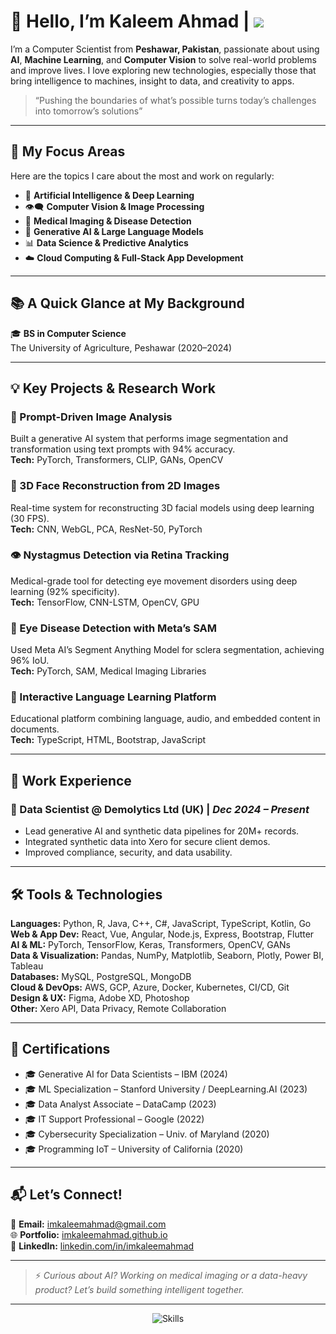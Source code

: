# 👋 Hello, I’m Kaleem Ahmad | ![](https://komarev.com/ghpvc/?username=imkaleemahmad&abbreviated=true)

I’m a Computer Scientist from **Peshawar, Pakistan**, passionate about using **AI**, **Machine Learning**, and **Computer Vision** to solve real-world problems and improve lives. I love exploring new technologies, especially those that bring intelligence to machines, insight to data, and creativity to apps.

> “Pushing the boundaries of what’s possible turns today’s challenges into tomorrow’s solutions”

---

## 🔬 My Focus Areas

Here are the topics I care about the most and work on regularly:

- 🧠 **Artificial Intelligence & Deep Learning**
- 👁️‍🗨️ **Computer Vision & Image Processing**
- 🧬 **Medical Imaging & Disease Detection**
- 🧠 **Generative AI & Large Language Models**
- 📊 **Data Science & Predictive Analytics**
- ☁️ **Cloud Computing & Full-Stack App Development**

---

## 📚 A Quick Glance at My Background

🎓 **BS in Computer Science**  
The University of Agriculture, Peshawar (2020–2024)  

---

## 💡 Key Projects & Research Work

### 🔬 Prompt-Driven Image Analysis
Built a generative AI system that performs image segmentation and transformation using text prompts with 94% accuracy.  
**Tech:** PyTorch, Transformers, CLIP, GANs, OpenCV

### 👤 3D Face Reconstruction from 2D Images
Real-time system for reconstructing 3D facial models using deep learning (30 FPS).  
**Tech:** CNN, WebGL, PCA, ResNet-50, PyTorch

### 👁️ Nystagmus Detection via Retina Tracking
Medical-grade tool for detecting eye movement disorders using deep learning (92% specificity).  
**Tech:** TensorFlow, CNN-LSTM, OpenCV, GPU

### 🧿 Eye Disease Detection with Meta’s SAM
Used Meta AI’s Segment Anything Model for sclera segmentation, achieving 96% IoU.  
**Tech:** PyTorch, SAM, Medical Imaging Libraries

### 📘 Interactive Language Learning Platform
Educational platform combining language, audio, and embedded content in documents.  
**Tech:** TypeScript, HTML, Bootstrap, JavaScript

---

## 🧠 Work Experience

### 🔬 Data Scientist @ **Demolytics Ltd (UK)** | *Dec 2024 – Present*
- Lead generative AI and synthetic data pipelines for 20M+ records.
- Integrated synthetic data into Xero for secure client demos.
- Improved compliance, security, and data usability.

---

## 🛠️ Tools & Technologies

**Languages:** Python, R, Java, C++, C#, JavaScript, TypeScript, Kotlin, Go  
**Web & App Dev:** React, Vue, Angular, Node.js, Express, Bootstrap, Flutter  
**AI & ML:** PyTorch, TensorFlow, Keras, Transformers, OpenCV, GANs  
**Data & Visualization:** Pandas, NumPy, Matplotlib, Seaborn, Plotly, Power BI, Tableau  
**Databases:** MySQL, PostgreSQL, MongoDB  
**Cloud & DevOps:** AWS, GCP, Azure, Docker, Kubernetes, CI/CD, Git  
**Design & UX:** Figma, Adobe XD, Photoshop  
**Other:** Xero API, Data Privacy, Remote Collaboration

---

## 📜 Certifications

- 🎓 Generative AI for Data Scientists – IBM (2024)
- 🎓 ML Specialization – Stanford University / DeepLearning.AI (2023)
- 🎓 Data Analyst Associate – DataCamp (2023)
- 🎓 IT Support Professional – Google (2022)
- 🎓 Cybersecurity Specialization – Univ. of Maryland (2020)
- 🎓 Programming IoT – University of California (2020)

---

## 📬 Let’s Connect!

💌 **Email:** [imkaleemahmad@gmail.com](mailto:imkaleemahmad@gmail.com)  
🌐 **Portfolio:** [imkaleemahmad.github.io](https://imkaleemahmad.github.io)  
💼 **LinkedIn:** [linkedin.com/in/imkaleemahmad](https://linkedin.com/in/imkaleemahmad)  

---

> ⚡ *Curious about AI? Working on medical imaging or a data-heavy product? Let’s build something intelligent together.*

---

<p align="center">
  <img src="https://skillicons.dev/icons?i=py,pytorch,tensorflow,js,react,java,kotlin,nodejs,postgres,git,github,docker,aws,azure,gcp,oracle&theme=dark" alt="Skills" />
</p>
